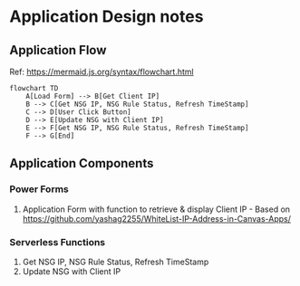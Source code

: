 # Application Design notes

## Application Flow
Ref: https://mermaid.js.org/syntax/flowchart.html
```mermaid
flowchart TD
    A[Load Form] --> B[Get Client IP]
    B --> C[Get NSG IP, NSG Rule Status, Refresh TimeStamp]
    C --> D[User Click Button]
    D --> E[Update NSG with Client IP]
    E --> F[Get NSG IP, NSG Rule Status, Refresh TimeStamp]
    F --> G[End]
```
## Application Components
### Power Forms
1. Application Form with function to retrieve & display Client IP - Based on https://github.com/yashag2255/WhiteList-IP-Address-in-Canvas-Apps/
### Serverless Functions
1. Get NSG IP, NSG Rule Status, Refresh TimeStamp
1. Update NSG with Client IP

